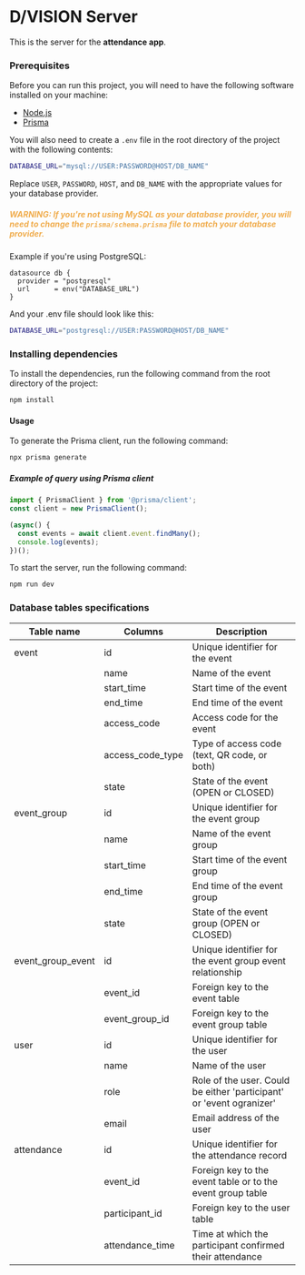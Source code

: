 <style>
  warning {
    color: #f0ad4e;
  }
</style>

# D/VISION Server

This is the server for the **attendance app**.

### Prerequisites

Before you can run this project, you will need to have the following software installed on your machine:

- [Node.js](https://nodejs.org/en/)
- [Prisma](https://www.prisma.io/)

You will also need to create a `.env` file in the root directory of the project with the following contents:

```bash
DATABASE_URL="mysql://USER:PASSWORD@HOST/DB_NAME"
```

Replace `USER`, `PASSWORD`, `HOST`, and `DB_NAME` with the appropriate values for your database provider.

##### <warning>WARNING: If you're not using MySQL as your database provider, you will need to change the `prisma/schema.prisma` file to match your database provider.</warning>

Example if you're using PostgreSQL:

```prisma
datasource db {
  provider = "postgresql"
  url      = env("DATABASE_URL")
}
```

And your .env file should look like this:

```bash
DATABASE_URL="postgresql://USER:PASSWORD@HOST/DB_NAME"
```

### Installing dependencies

To install the dependencies, run the following command from the root directory of the project:

```bash
npm install
```

#### Usage

To generate the Prisma client, run the following command:

```bash
npx prisma generate
```

##### Example of query using Prisma client

```typescript
import { PrismaClient } from '@prisma/client';
const client = new PrismaClient();

(async() {
  const events = await client.event.findMany();
  console.log(events);
})();
```

To start the server, run the following command:

```bash
npm run dev
```

### Database tables specifications

| Table name        | Columns          | Description                                                          |
| ----------------- | ---------------- | -------------------------------------------------------------------- |
| event             | id               | Unique identifier for the event                                      |
|                   | name             | Name of the event                                                    |
|                   | start_time       | Start time of the event                                              |
|                   | end_time         | End time of the event                                                |
|                   | access_code      | Access code for the event                                            |
|                   | access_code_type | Type of access code (text, QR code, or both)                         |
|                   | state            | State of the event (OPEN or CLOSED)                                  |
| event_group       | id               | Unique identifier for the event group                                |
|                   | name             | Name of the event group                                              |
|                   | start_time       | Start time of the event group                                        |
|                   | end_time         | End time of the event group                                          |
|                   | state            | State of the event group (OPEN or CLOSED)                            |
| event_group_event | id               | Unique identifier for the event group event relationship             |
|                   | event_id         | Foreign key to the event table                                       |
|                   | event_group_id   | Foreign key to the event group table                                 |
| user              | id               | Unique identifier for the user                                       |
|                   | name             | Name of the user                                                     |
|                   | role             | Role of the user. Could be either 'participant' or 'event ogranizer' |
|                   | email            | Email address of the user                                            |
| attendance        | id               | Unique identifier for the attendance record                          |
|                   | event_id         | Foreign key to the event table or to the event group table           |
|                   | participant_id   | Foreign key to the user table                                        |
|                   | attendance_time  | Time at which the participant confirmed their attendance             |
